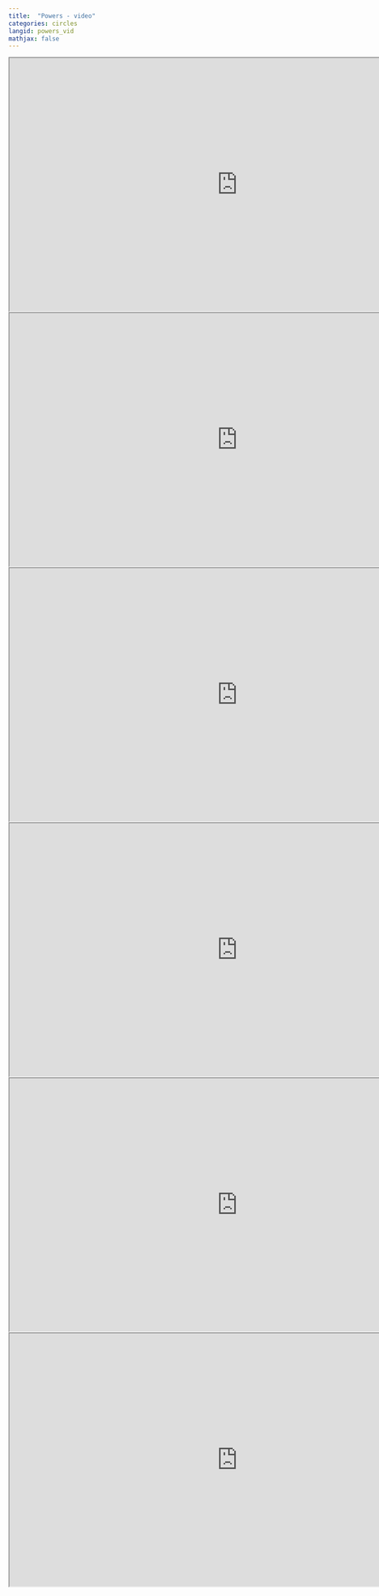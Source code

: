 ```yaml
---
title:  "Powers - video"
categories: circles
langid: powers_vid
mathjax: false
---
```


<iframe width="900" height="500"
	src="https://www.youtube.com/embed/3SgrnQV704k?rel=0">
</iframe>
<iframe width="900" height="500"
	src="https://www.youtube.com/embed/wPeyFWZ9LJk?rel=0">
</iframe>
<iframe width="900" height="500"
	src="https://www.youtube.com/embed/zetYEDSsmLQ?rel=0">
</iframe>
<iframe width="900" height="500"
	src="https://www.youtube.com/embed/RNmsQzUesYA?rel=0">
</iframe>
<iframe width="900" height="500"
	src="https://www.youtube.com/embed/8bK1ni4iW-k?rel=0">
</iframe>
<iframe width="900" height="500"
	src="https://www.youtube.com/embed/aukIKhAfOtk?rel=0">
</iframe>

